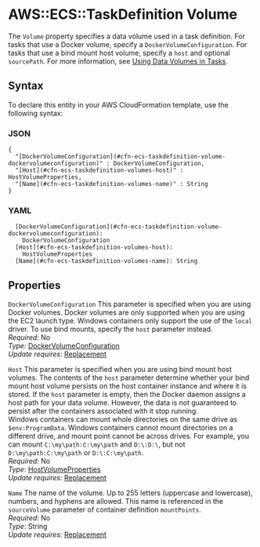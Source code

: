# AWS::ECS::TaskDefinition Volume<a name="aws-properties-ecs-taskdefinition-volumes"></a>

The `Volume` property specifies a data volume used in a task definition\. For tasks that use a Docker volume, specify a `DockerVolumeConfiguration`\. For tasks that use a bind mount host volume, specify a `host` and optional `sourcePath`\. For more information, see [Using Data Volumes in Tasks](https://docs.aws.amazon.com/AmazonECS/latest/developerguide/using_data_volumes.html)\.

## Syntax<a name="aws-properties-ecs-taskdefinition-volumes-syntax"></a>

To declare this entity in your AWS CloudFormation template, use the following syntax:

### JSON<a name="aws-properties-ecs-taskdefinition-volumes-syntax.json"></a>

```
{
  "[DockerVolumeConfiguration](#cfn-ecs-taskdefinition-volume-dockervolumeconfiguration)" : DockerVolumeConfiguration,
  "[Host](#cfn-ecs-taskdefinition-volumes-host)" : HostVolumeProperties,
  "[Name](#cfn-ecs-taskdefinition-volumes-name)" : String
}
```

### YAML<a name="aws-properties-ecs-taskdefinition-volumes-syntax.yaml"></a>

```
  [DockerVolumeConfiguration](#cfn-ecs-taskdefinition-volume-dockervolumeconfiguration): 
    DockerVolumeConfiguration
  [Host](#cfn-ecs-taskdefinition-volumes-host): 
    HostVolumeProperties
  [Name](#cfn-ecs-taskdefinition-volumes-name): String
```

## Properties<a name="aws-properties-ecs-taskdefinition-volumes-properties"></a>

`DockerVolumeConfiguration`  <a name="cfn-ecs-taskdefinition-volume-dockervolumeconfiguration"></a>
This parameter is specified when you are using Docker volumes\. Docker volumes are only supported when you are using the EC2 launch type\. Windows containers only support the use of the `local` driver\. To use bind mounts, specify the `host` parameter instead\.  
*Required*: No  
*Type*: [DockerVolumeConfiguration](aws-properties-ecs-taskdefinition-dockervolumeconfiguration.md)  
*Update requires*: [Replacement](https://docs.aws.amazon.com/AWSCloudFormation/latest/UserGuide/using-cfn-updating-stacks-update-behaviors.html#update-replacement)

`Host`  <a name="cfn-ecs-taskdefinition-volumes-host"></a>
This parameter is specified when you are using bind mount host volumes\. The contents of the `host` parameter determine whether your bind mount host volume persists on the host container instance and where it is stored\. If the `host` parameter is empty, then the Docker daemon assigns a host path for your data volume\. However, the data is not guaranteed to persist after the containers associated with it stop running\.  
Windows containers can mount whole directories on the same drive as `$env:ProgramData`\. Windows containers cannot mount directories on a different drive, and mount point cannot be across drives\. For example, you can mount `C:\my\path:C:\my\path` and `D:\:D:\`, but not `D:\my\path:C:\my\path` or `D:\:C:\my\path`\.  
*Required*: No  
*Type*: [HostVolumeProperties](aws-properties-ecs-taskdefinition-volumes-host.md)  
*Update requires*: [Replacement](https://docs.aws.amazon.com/AWSCloudFormation/latest/UserGuide/using-cfn-updating-stacks-update-behaviors.html#update-replacement)

`Name`  <a name="cfn-ecs-taskdefinition-volumes-name"></a>
The name of the volume\. Up to 255 letters \(uppercase and lowercase\), numbers, and hyphens are allowed\. This name is referenced in the `sourceVolume` parameter of container definition `mountPoints`\.  
*Required*: No  
*Type*: String  
*Update requires*: [Replacement](https://docs.aws.amazon.com/AWSCloudFormation/latest/UserGuide/using-cfn-updating-stacks-update-behaviors.html#update-replacement)